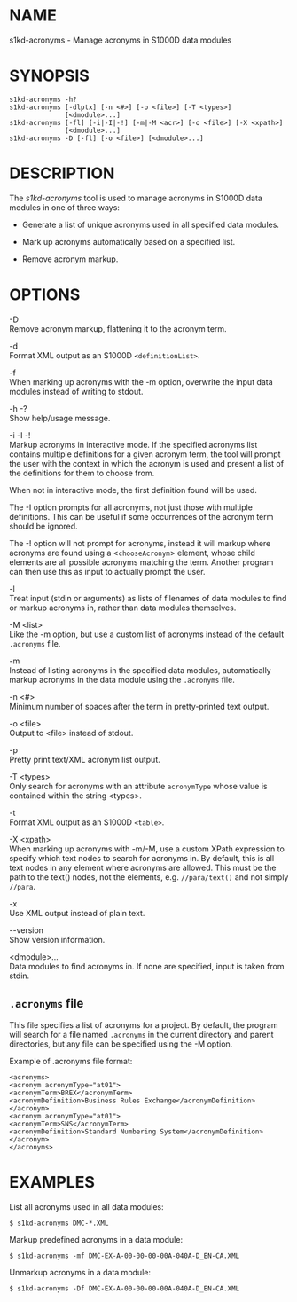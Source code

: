 NAME
====

s1kd-acronyms - Manage acronyms in S1000D data modules

SYNOPSIS
========

    s1kd-acronyms -h?
    s1kd-acronyms [-dlptx] [-n <#>] [-o <file>] [-T <types>]
                  [<dmodule>...]
    s1kd-acronyms [-fl] [-i|-I|-!] [-m|-M <acr>] [-o <file>] [-X <xpath>]
                  [<dmodule>...]
    s1kd-acronyms -D [-fl] [-o <file>] [<dmodule>...]

DESCRIPTION
===========

The *s1kd-acronyms* tool is used to manage acronyms in S1000D data modules in one of three ways:

-   Generate a list of unique acronyms used in all specified data modules.

-   Mark up acronyms automatically based on a specified list.

-   Remove acronym markup.

OPTIONS
=======

-D  
Remove acronym markup, flattening it to the acronym term.

-d  
Format XML output as an S1000D `<definitionList>`.

-f  
When marking up acronyms with the -m option, overwrite the input data modules instead of writing to stdout.

-h -?  
Show help/usage message.

-i -I -!  
Markup acronyms in interactive mode. If the specified acronyms list contains multiple definitions for a given acronym term, the tool will prompt the user with the context in which the acronym is used and present a list of the definitions for them to choose from.

When not in interactive mode, the first definition found will be used.

The -I option prompts for all acronyms, not just those with multiple definitions. This can be useful if some occurrences of the acronym term should be ignored.

The -! option will not prompt for acronyms, instead it will markup where acronyms are found using a &lt;`chooseAcronym`&gt; element, whose child elements are all possible acronyms matching the term. Another program can then use this as input to actually prompt the user.

-l  
Treat input (stdin or arguments) as lists of filenames of data modules to find or markup acronyms in, rather than data modules themselves.

-M &lt;list&gt;  
Like the -m option, but use a custom list of acronyms instead of the default `.acronyms` file.

-m  
Instead of listing acronyms in the specified data modules, automatically markup acronyms in the data module using the `.acronyms` file.

-n &lt;\#&gt;  
Minimum number of spaces after the term in pretty-printed text output.

-o &lt;file&gt;  
Output to &lt;file&gt; instead of stdout.

-p  
Pretty print text/XML acronym list output.

-T &lt;types&gt;  
Only search for acronyms with an attribute `acronymType` whose value is contained within the string &lt;types&gt;.

-t  
Format XML output as an S1000D `<table>`.

-X &lt;xpath&gt;  
When marking up acronyms with -m/-M, use a custom XPath expression to specify which text nodes to search for acronyms in. By default, this is all text nodes in any element where acronyms are allowed. This must be the path to the text() nodes, not the elements, e.g. `//para/text()` and not simply `//para`.

-x  
Use XML output instead of plain text.

--version  
Show version information.

&lt;dmodule&gt;...  
Data modules to find acronyms in. If none are specified, input is taken from stdin.

`.acronyms` file
----------------

This file specifies a list of acronyms for a project. By default, the program will search for a file named `.acronyms` in the current directory and parent directories, but any file can be specified using the -M option.

Example of .acronyms file format:

    <acronyms>
    <acronym acronymType="at01">
    <acronymTerm>BREX</acronymTerm>
    <acronymDefinition>Business Rules Exchange</acronymDefinition>
    </acronym>
    <acronym acronymType="at01">
    <acronymTerm>SNS</acronymTerm>
    <acronymDefinition>Standard Numbering System</acronymDefinition>
    </acronym>
    </acronyms>

EXAMPLES
========

List all acronyms used in all data modules:

    $ s1kd-acronyms DMC-*.XML

Markup predefined acronyms in a data module:

    $ s1kd-acronyms -mf DMC-EX-A-00-00-00-00A-040A-D_EN-CA.XML

Unmarkup acronyms in a data module:

    $ s1kd-acronyms -Df DMC-EX-A-00-00-00-00A-040A-D_EN-CA.XML
